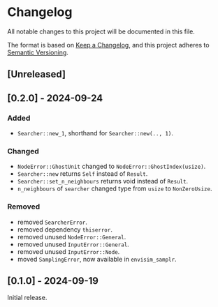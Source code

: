 # Changelog

All notable changes to this project will be documented in this file.

The format is based on [Keep a Changelog](https://keepachangelog.com/en/1.1.0/),
and this project adheres to [Semantic Versioning](https://semver.org/spec/v2.0.0.html).

## [Unreleased]

## [0.2.0] - 2024-09-24
### Added
- `Searcher::new_1`, shorthand for `Searcher::new(.., 1)`.

### Changed
- `NodeError::GhostUnit` changed to `NodeError::GhostIndex(usize)`.
- `Searcher::new` returns `Self` instead of `Result`.
- `Searcher::set_n_neighbours` returns void instead of `Result`.
- `n_neighbours` of `searcher` changed type from `usize` to `NonZeroUsize`.

### Removed
- removed `SearcherError`.
- removed dependency `thiserror`.
- removed unused `NodeError::General`.
- removed unused `InputError::General`.
- removed unused `InputError::Node`.
- moved `SamplingError`, now available in `envisim_samplr`.


## [0.1.0] - 2024-09-19
Initial release.
